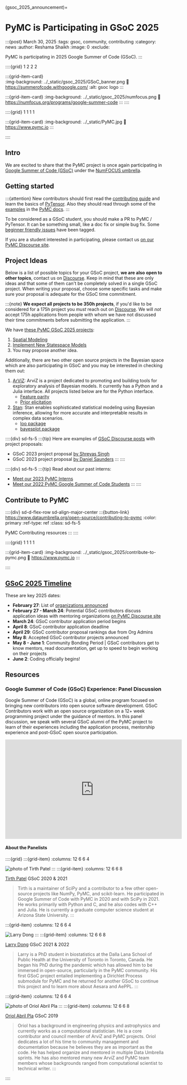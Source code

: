 (gsoc_2025_announcement)=
# PyMC is Participating in GSoC 2025

:::{post} March 30, 2025
:tags: gsoc, community, contributing
:category: news
:author: Reshama Shaikh
:image: 0
:exclude:

PyMC is participating in 2025 Google Summer of Code (GSoC).
:::

::::{grid} 1 2 2 2

:::{grid-item-card}  
:img-background: ../_static/gsoc_2025/GSoC_banner.png
:link: https://summerofcode.withgoogle.com/
:alt: gsoc logo
:::

:::{grid-item-card} 
:img-background: ../_static/gsoc_2025/numfocus.png
:link: https://numfocus.org/programs/google-summer-code
:::
::::

::::{grid} 1 1 1 1

:::{grid-item-card} 
:img-background: ../_static/PyMC.jpg
:link: https://www.pymc.io
:::

::::


## Intro

We are excited to share that the PyMC project is once again participating in [Google Summer of Code (GSoC)](https://opensource.googleblog.com/2025/02/meet-mentoring-organizations-of-gsoc.html) under the [NumFOCUS umbrella](https://github.com/numfocus/gsoc/blob/master/2025/ideas-list.md).

## Getting started

:::{attention}
New contributors should first read the [contributing guide](https://www.pymc.io/projects/docs/en/latest/contributing/index.html) and learn the basics of [PyTensor](https://github.com/pymc-devs/pytensor). Also they should read through some of the [examples](https://docs.pymc.io/projects/examples/en/latest/) in the [PyMC docs](https://docs.pymc.io). 
:::

To be considered as a GSoC student, you should make a PR to PyMC / PyTensor. It can be something small, like a doc fix or simple bug fix. Some [beginner friendly issues](https://github.com/pymc-devs/pymc/labels/beginner%20friendly) have been tagged.

If you are a student interested in participating, please contact us [on our PyMC Discourse site](https://discourse.pymc.io/).

## Project Ideas

Below is a list of possible topics for your GSoC project, **we are also open to other topics**, contact us on [Discourse](https://discourse.pymc.io/).
Keep in mind that these are only ideas and that some of them can't be completely solved in a single GSoC project.
When writing your proposal, choose some specific tasks and make sure your proposal is adequate for the GSoC time commitment. 

:::{note}
   **We expect all projects to be 350h projects**, if you'd like to be considered for a 175h project you _must_ reach out on [Discourse](https://discourse.pymc.io/). We will *not* accept 175h applications from people with whom we have not discussed their time commitments before submitting the application.
:::

We have [these PyMC GSoC 2025 projects](https://github.com/pymc-devs/pymc/wiki/GSoC-2025-projects):

1. [Spatial Modeling](https://github.com/pymc-devs/pymc/wiki/GSoC-2025-projects#spatial-modeling)
1. [Implement New Statespace Models](https://github.com/pymc-devs/pymc/wiki/GSoC-2025-projects#implement-new-statespace-models)
1. You may propose another idea.

Additionally, there are two other open source projects in the Bayesian space which are also participating in GSoC and you may be interested in checking them out:  

1. [ArViZ](https://github.com/arviz-devs/arviz/wiki/GsoC-2025-projects): ArviZ is a project dedicated to promoting and building tools for exploratory analysis of Bayesian models. It currently has a Python and a Julia interface. All projects listed below are for the Python interface.
   - [Feature parity](https://github.com/arviz-devs/arviz/wiki/GsoC-2025-projects#Feature-Parity)
   - [Prior elicitation](https://github.com/arviz-devs/arviz/wiki/GsoC-2025-projects#prior-elicitation)
1. [Stan](https://github.com/stan-dev/stan/wiki/GSOC-2025-Proposed-Projects): Stan enables sophisticated statistical modeling using Bayesian inference, allowing for more accurate and interpretable results in complex data scenarios.
   - [loo package](https://github.com/stan-dev/stan/wiki/GSOC-2025-Proposed-Projects#loo-package)
   - [bayesplot package](https://github.com/stan-dev/stan/wiki/GSOC-2025-Proposed-Projects#bayesplot-package)

::::{div} sd-fs-5
:::{tip}
Here are examples of [GSoC Discourse posts](https://discourse.pymc.io/search?q=gsoc) with project proposals:
- GSoC 2023 project proposal [by Shreyas Singh](https://discourse.pymc.io/t/gsoc-project-2023/11735/7)
- GSoC 2023 project proposal [by Daniel Saunders](https://discourse.pymc.io/t/gsoc-project-2023-spatial-modeling/11760)
:::
::::


::::{div} sd-fs-5
:::{tip}
Read about our past interns:
- [Meet our 2023 PyMC Interns](https://www.pymc.io/blog/blog_gsoc_2023.html)
- [Meet our 2022 PyMC Google Summer of Code Students](https://www.pymc.io/blog/blog_gsoc_2022.html)
:::
::::

## Contribute to PyMC

::::{div} sd-d-flex-row sd-align-major-center
:::{button-link} https://www.dataumbrella.org/open-source/contributing-to-pymc
:color: primary
:ref-type: ref
:class: sd-fs-5

PyMC Contributing resources
:::
::::


::::{grid} 1 1 1 1

:::{grid-item-card} 
:img-background: ../_static/gsoc_2025/contribute-to-pymc.png
:link: https://www.pymc.io
:::

::::

## [GSoC 2025 Timeline](https://developers.google.com/open-source/gsoc/timeline)

These are key 2025 dates:  
- **February 27**: List of [organizations announced](https://summerofcode.withgoogle.com/programs/2025/organizations)
- **February 27 - March 24**: Potential GSoC contributors discuss application ideas with mentoring organizations [on PyMC Discourse site](https://discourse.pymc.io/)
- **March 24**: GSoC contributor application period begins
- **April 8**: GSoC contributor application deadline
- **April 29**: GSoC contributor proposal rankings due from Org Admins
- **May 8**: Accepted GSoC contributor projects announced
- **May 8 - June 1**: Community Bonding Period | GSoC contributors get to know mentors, read documentation, get up to speed to begin working on their projects
- **June 2**: Coding officially begins!


## Resources

### Google Summer of Code (GSoC) Experience: Panel Discussion

Google Summer of Code (GSoC) is a global, online program focused on bringing new contributors into open source software development. GSoC Contributors work with an open source organization on a 12+ week programming project under the guidance of mentors. In this panel discussion, we speak with several GSoC alumni of the PyMC project to learn of their experiences including the application process, mentorship experience and post-GSoC open source participation.

<p>
<iframe width="560" height="315" src="https://www.youtube.com/embed/YE-TYJmvbfg" title="PyMC GSOC panel discussion video" frameborder="0" allow="accelerometer; autoplay; clipboard-write; encrypted-media; gyroscope; picture-in-picture; web-share" allowfullscreen>
</iframe>
</p>

#### About the Panelists

::::{grid}
:::{grid-item}
:columns: 12 6 6 4

![photo of Tirth Patel](../_static/gsoc_2025/tirth_patel.jpeg)
:::
:::{grid-item}
:columns: 12 6 6 8

[Tirth Patel](https://www.linkedin.com/in/tirthasheshpatel/) GSoC 2020 & 2021
> Tirth is a maintainer of SciPy and a contributor to a few other open-source projects like NumPy, PyMC, and scikit-learn. He participated in Google Summer of Code with PyMC in 2020 and with SciPy in 2021. He works primarily with Python and C, and he also codes with C++ and Julia. He is currently a graduate computer science student at Arizona State University.
:::

:::{grid-item}
:columns: 12 6 6 4

![Larry Dong](../_static/gsoc_2022/larry.jpg)
:::
:::{grid-item}
:columns: 12 6 6 8

[Larry Dong](https://www.linkedin.com/in/larry-dong/) GSoC 2021 & 2022
> Larry is a PhD student in biostatistics at the Dalla Lana School of Public Health at the University of Toronto in Toronto, Canada. He began his PhD during the pandemic which has allowed him to be immersed in open-source, particularly in the PyMC community. His first GSoC project entailed implementing a Dirichlet Process submodule for PyMC and he returned for another GSoC to continue this project and to learn more about Aesara and AePPL.
:::

:::{grid-item}
:columns: 12 6 6 4

![photo of Oriol Abril Pla](../_static/gsoc_2025/oriol_abril_pla.jpeg)
:::
:::{grid-item}
:columns: 12 6 6 8

[Oriol Abril Pla](https://www.linkedin.com/in/oriol-abril-pla-1b9123180/) GSoC 2019
> Oriol has a background in engineering physics and astrophysics and currently works as a computational statistician. He is a core contributor and council member of ArviZ and PyMC projects. Oriol dedicates a lot of his time to community management and documentation because he believes they are as important as the code. He has helped organize and mentored in multiple Data Umbrella sprints. He has also mentored many new ArviZ and PyMC team members whose backgrounds ranged from computational scientist to technical writer.
:::

::::
